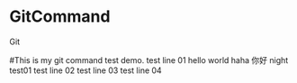 # GitCommand
Git

#This is my git command test demo.
test line 01
hello world
haha
你好
night
test01
test line 02
test line 03
test line 04
